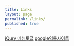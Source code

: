 ```yaml
---
title: Links
layout: page
permalink: /links/
published: true
---
```

[jQury 메뉴토글](http://stove99.tistory.com/m/103) [google](http://google.com)[익룡사이트](http://www.pteros.com/pterosaurs.html)
